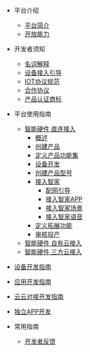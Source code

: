 * 平台介绍
  * [平台简介](zh-cn/quickstart.md)
  * [开放能力](zh-cn/Platform/serviceSupport.md)
* 开发者须知
  * [名词解释](zh-cn/developer-notice/glossary.md)
  * [设备接入引导](zh-cn/guide/directDevice.md)
  * [IOT协议规范](zh-cn/standard/guide.md)
  * [合作协议](zh-cn/dstandard/certificated.md)
  * [产品认证商标](zh-cn/standard/certificated.md)
* 平台使用指南
  * [智能硬件 直连接入](zh-cn/deviceGuide/directDevice/overView.md)
    * [概述](zh-cn/deviceGuide/directDevice/overView.md)
  	* [创建产品](zh-cn/deviceGuide/directDevice/creatProduct.md)
  	* [定义产品功能集](zh-cn/deviceGuide/directDevice/defineProduct.md)
  	* [设备开发](zh-cn/deviceGuide/directDevice/developDevice.md)
  	* [创建产品型号](zh-cn/deviceGuide/directDevice/creatModel.md)
  	* [接入智家](zh-cn/deviceGuide/directDevice/access2U+.md)
	  	 * [配网引导](zh-cn/deviceGuide/directDevice/guideConfig.md)
	  	 * [接入智家APP](zh-cn/deviceGuide/directDevice/pageConfig.md)
	  	 * [接入智家场景](zh-cn/deviceGuide/directDevice/scenarioConfig.md)
	  	 * [接入智家语音](zh-cn/deviceGuide/directDevice/voiceConfig.md)
  	* [定义拓展功能](zh-cn/deviceGuide/directDevice/expandFunction.md)
  	* [审核投产](zh-cn/deviceGuide/directDevice/reviewProduction.md)  
  * [智能硬件 自有云接入](zh-cn/deviceGuide/CloudDevice/overView.md)
  * [智能硬件 三方云接入](zh-cn/deviceGuide/Cloud2Cloud/overView.md)

* [设备开发指南](https://haier-iot.github.io/doc/)

* [应用开发指南](https://haier-iot.github.io/doc/)

* [云云对接开发指南](zh-cn/solutions/access-third-cloud/guide.md)

* [独立APP开发](zh-cn/solutions/develop-app//guide.md)

* 常用指南
  * [开发者反馈](zh-cn/quickstart.md)